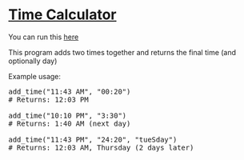 # [Time Calculator](https://www.freecodecamp.org/learn/scientific-computing-with-python/scientific-computing-with-python-projects/time-calculator)

You can run this [here](https://replit.com/@malikmmusa/boilerplate-time-calculator#main.py)

This program adds two times together and returns the final time (and optionally day)

Example usage:
<pre>
add_time("11:43 AM", "00:20")
# Returns: 12:03 PM

add_time("10:10 PM", "3:30")
# Returns: 1:40 AM (next day)

add_time("11:43 PM", "24:20", "tueSday")
# Returns: 12:03 AM, Thursday (2 days later)
</pre>

